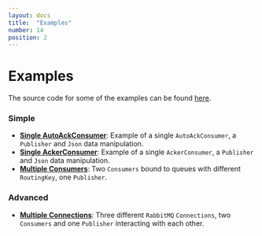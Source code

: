 ```yaml
---
layout: docs
title:  "Examples"
number: 14
position: 2
---
```


# Examples

The source code for some of the examples can be found [here](https://github.com/ITV/fs2-rabbit/tree/master/examples/src/main/scala/com.itv.fs2rabbit/examples).

### Simple
- **[Single AutoAckConsumer](./sample-autoack.html)**: Example of a single `AutoAckConsumer`, a `Publisher` and `Json` data manipulation.
- **[Single AckerConsumer](./sample-acker.html)**: Example of a single `AckerConsumer`, a `Publisher` and `Json` data  manipulation.
- **[Multiple Consumers](./sample-mult-consumers.html)**: Two `Consumers` bound to queues with different `RoutingKey`, one `Publisher`.

### Advanced

- **[Multiple Connections](./sample-mult-connections.html)**: Three different `RabbitMQ` `Connections`, two `Consumers` and one `Publisher` interacting with each other.

